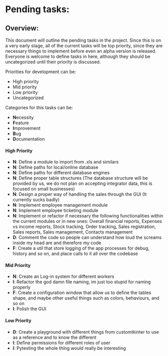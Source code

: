 # Pending tasks:

## Overview:

This document will outline the pending tasks in the project.
Since this is on a very early stage, all of the current tasks will be top priority, since they are necessary things to
implement before even an alpha version is released.
Everyone is welcome to define tasks in here, although they should be uncategorized until their priority is discussed.

Priorities for development can be:

- High priority
- Mid priority
- Low priority
- Uncategorized

Categories for this tasks can be:

- **N**ecessity
- **F**eature
- **I**mprovement
- **B**ug
- **D**ocumentation

#### High Priority

- **N**: Define a module to import from .xls and similars
- **N**: Define paths for local/online database
- **N**: Define paths for different database engines
- **N**: Define proper table structures (The database structure will be provided by us, we do not plan on accepting
  integrator data, this is focused on small businesses)
- **N**: Design a proper way of handling the sales through the GUI (It currently sucks badly)
- **N**: Implement employee management module
- **N**: Implement employee ticketing module
- **N**: Implement or refactor if necessary the following functionalities within the current modules or in new ones:
  Overall financial reports, Expenses vs income reports, Stock tracking, Order tracking, Sales registration, Sales
  reports, Sales management, Contacts management
- **D**: Comment the code so people can understand how loud the screams inside my head are and therefore my code
- **F**: Create a util that store logging of the app processes for debug, history and so on, and place calls to it all
  over the codebase

#### Mid Priority

- **N**: Create an Log-in system for different workers
- **I**: Refactor the god damn file naming, im just too stupid for naming properly
- **F**: Create a configuration window that allow us to define the tables shape, and maybe other useful things such as
  colors, behaviours, and so on
- **I**: Polish the GUI

#### Low Priority

- **D**: Create a playground with different things from customtkinter to use as a reference and to know the different
- **I**: Define permissions for different roles of user
- **I**: Pytesting the whole thing would really be interesting
